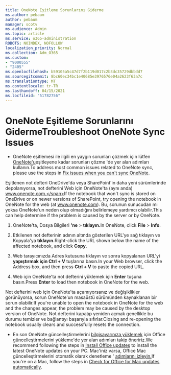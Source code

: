 ```yaml
---
title: OneNote Eşitleme Sorunlarını Giderme
ms.author: pebaum
author: pebaum
manager: scotv
ms.audience: Admin
ms.topic: article
ms.service: o365-administration
ROBOTS: NOINDEX, NOFOLLOW
localization_priority: Normal
ms.collection: Adm_O365
ms.custom:
- "9000555"
- "2405"
ms.openlocfilehash: b59105a5c47d7f2b119d017c2b3dc35729dbbdd7
ms.sourcegitcommit: 8bc60ec34bc1e40685e3976576e04a2623f63a7c
ms.translationtype: MT
ms.contentlocale: tr-TR
ms.lasthandoff: 04/15/2021
ms.locfileid: "51782756"
---
```

# <a name="troubleshoot-onenote-sync-issues"></a><span data-ttu-id="d1905-102">OneNote Eşitleme Sorunlarını Giderme</span><span class="sxs-lookup"><span data-stu-id="d1905-102">Troubleshoot OneNote Sync Issues</span></span>

* <span data-ttu-id="d1905-103">OneNote eşitlemesi ile ilgili en yaygın sorunları çözmek için lütfen [OneNote'u](https://support.office.com/article/Fix-issues-when-you-can-t-sync-OneNote-299495ef-66d1-448f-90c1-b785a6968d45)eşitleyene kadar sorunları çözme 'de yer alan adımları kullanın.</span><span class="sxs-lookup"><span data-stu-id="d1905-103">To address most common issues related to OneNote sync, please use the steps in [Fix issues when you can't sync OneNote](https://support.office.com/article/Fix-issues-when-you-can-t-sync-OneNote-299495ef-66d1-448f-90c1-b785a6968d45).</span></span>

<span data-ttu-id="d1905-104">Eşitlenen not defteri OneDrive'da veya SharePoint'in daha yeni sürümlerinde depolanıyorsa, not defterini Web için OneNote'ta (aynı anda) www.onenote.com.</span><span class="sxs-lookup"><span data-stu-id="d1905-104">If the notebook that won't sync is stored on OneDrive or on newer versions of SharePoint, try opening the notebook in OneNote for the web (at www.onenote.com).</span></span> <span data-ttu-id="d1905-105">Bu, sorunun sunucudan mı yoksa OneNote'un neden olup olmadığını belirlemeye yardımcı olabilir.</span><span class="sxs-lookup"><span data-stu-id="d1905-105">This can help determine if the problem is caused by the server or by OneNote.</span></span>

1. <span data-ttu-id="d1905-106">OneNote'ta, Dosya Bilgileri **'ne**  >  **tıklayın.**</span><span class="sxs-lookup"><span data-stu-id="d1905-106">In OneNote, click **File** > **Info**.</span></span>

2. <span data-ttu-id="d1905-107">Etkilenen not defterinin adının altında gösterilen URL'ye sağ tıklayın ve Kopyala'ya **tıklayın.**</span><span class="sxs-lookup"><span data-stu-id="d1905-107">Right-click the URL shown below the name of the affected notebook, and click **Copy**.</span></span>

3. <span data-ttu-id="d1905-108">Web tarayıcınızda Adres kutusuna tıklayın ve sonra kopyalanan URL'yi **yapıştırmak için Ctrl + V** tuşlarına basın.</span><span class="sxs-lookup"><span data-stu-id="d1905-108">In your Web browser, click the Address box, and then press **Ctrl + V** to paste the copied URL.</span></span>

4. <span data-ttu-id="d1905-109">Web için OneNote'ta not defterini yüklemek için **Enter** tuşuna basın.</span><span class="sxs-lookup"><span data-stu-id="d1905-109">Press **Enter** to load then notebook in OneNote for the web.</span></span>

<span data-ttu-id="d1905-110">Not defterini web için OneNote'ta açamıyorsanız ve değişiklikler görünüyorsa, sorun OneNote'un masaüstü sürümünden kaynaklanan bir sorun olabilir.</span><span class="sxs-lookup"><span data-stu-id="d1905-110">If you're unable to open the notebook in OneNote for the web and the changes appear, the problem may be caused by the desktop version of OneNote.</span></span> <span data-ttu-id="d1905-111">Not defterini kapatıp yeniden açmak genellikle bu durumu temizler ve bağlantıyı başarıyla sıfırlar.</span><span class="sxs-lookup"><span data-stu-id="d1905-111">Closing and re-opening the notebook usually clears and successfully resets the connection.</span></span>

* <span data-ttu-id="d1905-112">En son OneNote güncelleştirmelerini [bilgisayarınıza yüklemek](https://support.office.com/article/Install-Office-updates-2ab296f3-7f03-43a2-8e50-46de917611c5) için Office güncelleştirmelerini yükleme'de yer alan adımları takip öneririz.</span><span class="sxs-lookup"><span data-stu-id="d1905-112">We recommend following the steps in [Install Office updates](https://support.office.com/article/Install-Office-updates-2ab296f3-7f03-43a2-8e50-46de917611c5) to install the latest OneNote updates on your PC.</span></span> <span data-ttu-id="d1905-113">Mac'iniz varsa, Office Mac güncelleştirmelerini otomatik olarak denetleme ' [adımlarını izleyin.](https://support.office.com/article/update-office-for-mac-automatically-bfd1e497-c24d-4754-92ab-910a4074d7c1)</span><span class="sxs-lookup"><span data-stu-id="d1905-113">If you're on a Mac, follow the steps in [Check for Office for Mac updates automatically](https://support.office.com/article/update-office-for-mac-automatically-bfd1e497-c24d-4754-92ab-910a4074d7c1).</span></span>